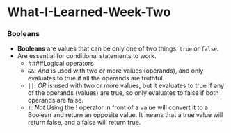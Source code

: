 # What-I-Learned-Week-Two

### Booleans
  - **Booleans** are values that can be only one of two things: `true` or `false`.
  - Are essential for conditional statements to work.
    - ####Logical operators
    - `&&`: *And* is used with two or more values (operands), and only evaluates to true if all the operands are truthful.
    - `||`: *OR* is used with two or more values, but it evaluates to true if any of the operands (values) are true, so only evaluates to false if both operands are false.
    - `!`: *Not* Using the ! operator in front of a value will convert it to a Boolean and return an opposite value. It means that a true value will return false, and a false will return true.

